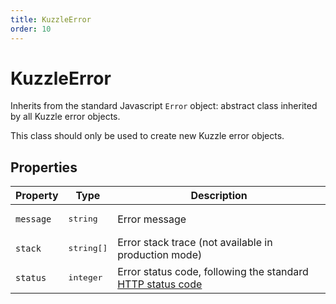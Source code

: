 ```yaml
---
title: KuzzleError
order: 10
---
```


# KuzzleError

<SinceBadge version="1.0.0" />

Inherits from the standard Javascript `Error` object: abstract class inherited by all Kuzzle error objects.

This class should only be used to create new Kuzzle error objects.

## Properties

| Property  | Type                | Description                                                                                                           |
| --------- | ------------------- | --------------------------------------------------------------------------------------------------------------------- |
| `message` | <pre>string</pre>   | Error message                                                                                                         |
| `stack`   | <pre>string[]</pre> | Error stack trace (not available in production mode)                                                                  |
| `status`  | <pre>integer</pre>  | Error status code, following the standard [HTTP status code](https://en.wikipedia.org/wiki/List_of_HTTP_status_codes) |
